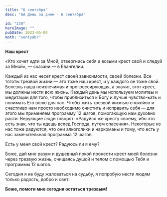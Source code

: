 ```yaml
---
title: "6 сентября"
desc: "АА День за днем - 6 сентября"

id: "250"
heroImage: ""
pubDate: 2023-05-04
moth: "sentyabr"
---
```


**Наш крест**

«Кто хочет идти за Мной, отвергнись себя и возьми крест свой и следуй за
Мной», — сказани — в Евангелии.

Каждый из нас несет крест своей зависимости, своей болезни. Все тяготы трезвой
жизни — это тоже наш крест, и у каждого он тоже свой. Болезнь наша неизлечимая
и прогрессирующая, а значит, этот крест, мы должны нести всю жизнь. Каждый
день мы используем молитвы и медитации для того, чтобы приблизиться к Богу и
лучше чувство-ьать и понимать Его волю для нас. Чтобы жить трезвой жизнью
спокойно и счастливо нам просто необходимо очистить и исправить себя — для
этого мы применяем программу 12 шагов, помогающую нам духовно расти. Верующие
люди говорят: «Радуйся же кресту своему, ибо это есть знак, что ты идешь вслед
Господа, путем спасения». Некоторые из нас тоже радуются, что они алкоголики и
наркоманы и тому, что есть у нас замечательная программа 12 шагов.

Есть у меня свой крест? Радуюсь ли я ему?

Боже, дай мне разум и душевный покой пронести крест моей болезни через трезвую
жизнь, очищаясь душой и телом с помощью Тебя и программы 12 шагов.

Сегодня я не буду жаловаться на судьбу, я попробую нести людям только радость,
добро и свет:

**Боже, помоги мне сегодня остаться трезвым!**
